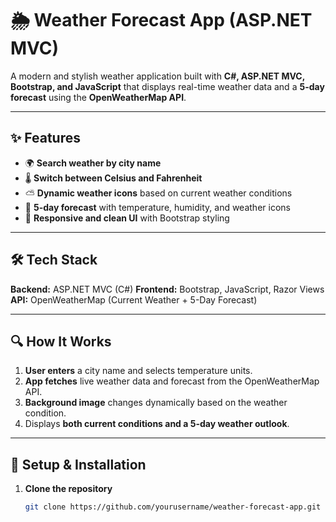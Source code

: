 # 🌦 Weather Forecast App (ASP.NET MVC)

A modern and stylish weather application built with **C#, ASP.NET MVC, Bootstrap, and JavaScript** that displays real-time weather data and a **5-day forecast** using the **OpenWeatherMap API**.

---

## ✨ Features

- 🌍 **Search weather by city name**
- 🌡 **Switch between Celsius and Fahrenheit**
- ⛅ **Dynamic weather icons** based on current weather conditions
- 📅 **5-day forecast** with temperature, humidity, and weather icons
- 🎨 **Responsive and clean UI** with Bootstrap styling

---

## 🛠 Tech Stack

**Backend:** ASP.NET MVC (C#)
**Frontend:** Bootstrap, JavaScript, Razor Views  
**API:** OpenWeatherMap (Current Weather + 5-Day Forecast)

---

## 🔍 How It Works

1. **User enters** a city name and selects temperature units.  
2. **App fetches** live weather data and forecast from the OpenWeatherMap API.  
3. **Background image** changes dynamically based on the weather condition.  
4. Displays **both current conditions and a 5-day weather outlook**.

---

## 📂 Setup & Installation

1. **Clone the repository**
   ```bash
   git clone https://github.com/yourusername/weather-forecast-app.git
